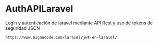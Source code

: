# AuthAPILaravel
Login y autenticación de laravel mediante API Rest y uso de tokens de seguridad JSON


    https://www.nigmacode.com/laravel/jwt-en-laravel/